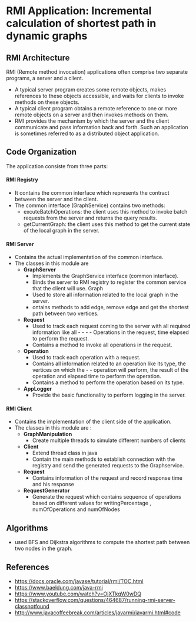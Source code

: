 # RMI Application: Incremental calculation of shortest path in dynamic graphs
## RMI Architecture 
RMI (Remote method invocation) applications often comprise two separate programs, a server and a client. 
- A typical server program creates some remote objects, makes references to these objects accessible, and waits for clients to invoke methods on these objects.
- A typical client program obtains a remote reference to one or more remote objects on a server and then invokes methods on them.
- RMI provides the mechanism by which the server and the client communicate and pass information back and forth. Such an application is sometimes referred to as a distributed object application.


## Code Organization
The application consiste from three parts:
#### RMI Registry
- It contains the common interface which represents the contract between the server and the client.
- The common interface (GraphService) contains two methods:
     - excuteBatchOperations: the client uses this method to invoke batch requests from the server and returns the query results.
     - getCurrentGraph:  the client uses this method to get the current state of the local graph in the server.
#### RMI Server
- Contains the actual implementation of the common interface.
- The classes in this module are
    - **GraphServer**
        - Implements the GraphService interface (common interface).
        - Binds the server to RMI registry to register the common service that the client will use.
        Graph
        - Used to store all information related to the local graph in the server.
        - ontains methods to add edge, remove edge and get the shortest path between two vertices.
    - **Request**
        - Used to track each request coming to the server with all required information like all - - - - Operations in the request, time elapsed to perform the request.
        - Contains a method to invoke all operations in the request.
    - **Operation**
        - Used to track each operation with a request.
        - Contains all information related to an operation like its type, the vertices on which the - - operation will perform, the result of the operation and elapsed time to perform the operation.
        - Contains a method to perform the operation based on its type.
    - **AppLogger**
        - Provide the basic functionality to perform logging in the server.
#### RMI Client
- Contains the implementation of the client side of the application.
- The classes in this module are :
   - **GraphManipulation**
        - Create multiple threads to simulate different numbers of clients 
   - **Client** 
       - Extend thread class in java 
        - Contain the main methods to establish connection with the registry and send the generated requests to the Graphservice.
    - **Request**  
       - Contains information of the request and record response time and his response 
    - **RequestGenerator** 
        - Generate the request which contains sequence of operations based on different values for writingPercentage , numOfOperations and numOfNodes 

## Algorithms
-  used BFS and Dijkstra algorithms to compute the shortest path between two nodes in the graph.

## References
- https://docs.oracle.com/javase/tutorial/rmi/TOC.html 
- https://www.baeldung.com/java-rmi 
- https://www.youtube.com/watch?v=OjXTkgW0wDQ 
- https://stackoverflow.com/questions/464687/running-rmi-server-classnotfound 
- http://www.javacoffeebreak.com/articles/javarmi/javarmi.html#code 


        
